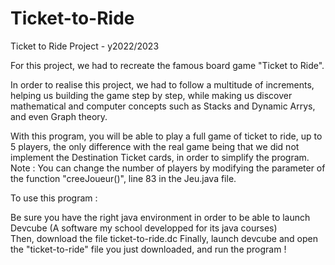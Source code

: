 # Ticket-to-Ride
Ticket to Ride Project - y2022/2023  

For this project, we had to recreate the famous board game "Ticket to Ride".
  
In order to realise this project, we had to follow a multitude of increments, helping us building the game step by step, while making us discover mathematical and computer concepts such as Stacks and Dynamic Arrys, and even Graph theory.  
  
With this program, you will be able to play a full game of ticket to ride, up to 5 players, the only difference with the real game being that we did not implement the Destination Ticket cards, in order to simplify the program.
Note : You can change the number of players by modifying the parameter of the function "creeJoueur()", line 83 in the Jeu.java file.
  
To use this program :  
  
Be sure you have the right java environment in order to be able to launch Devcube (A software my school developped for its java courses)  
Then, download the file ticket-to-ride.dc 
Finally, launch devcube and open the "ticket-to-ride" file you just downloaded, and run the program !  

